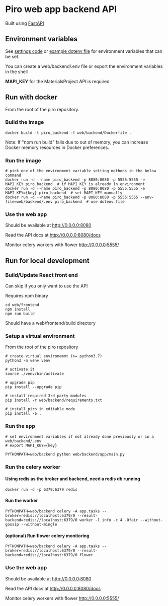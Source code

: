 # Piro web app backend API

Built using [FastAPI](https://fastapi.tiangolo.com)

## Environment variables

See [settings code](app/settings.py) or [example dotenv file](.env-template) for environment variables that can be set.

You can create a web/backend/.env file or export the environment variables in the shell

**MAPI_KEY** for the MaterialsProject API is required

## Run with docker

From the root of the piro repository.

### Build the image
```
docker build -t piro_backend -f web/backend/Dockerfile .
```
Note: If "npm run build" fails due to out of memory, you can increase Docker memory resources in Docker preferences.

### Run the image
 
 ```
 # pick one of the environment variable setting methods in the below command
docker run -d --name piro_backend -p 8080:8080 -p 5555:5555 -e MAPI_KEY piro_backend  # if MAPI_KEY is already in environment
docker run -d --name piro_backend -p 8080:8080 -p 5555:5555 -e MAPI_KEY={key} piro_backend  # set MAPI_KEY manually
docker run -d --name piro_backend -p 8080:8080 -p 5555:5555 --env-file=web/backend/.env piro_backend  # use dotenv file
 ```

### Use the web app

Should be available at <http://0.0.0.0:8080>

Read the API docs at <http://0.0.0.0:8080/docs>

Monitor celery workers with flower <http://0.0.0.0:5555/>


## Run for local development

### Build/Update React front end
Can skip if you only want to use the API

Requires npm binary

```
cd web/frontend
npm install
npm run build
```

Should have a web/frontend/build directory

### Setup a virtual environment
From the root of the piro repository

```
# create virtual environemnt (>= python3.7)
python3 -m venv venv

# activate it
source ./venv/bin/activate

# upgrade pip
pip install --upgrade pip

# install required 3rd party modules
pip install -r web/backend/requirements.txt

# install piro in editable mode
pip install -e .
```

### Run the app 
```
# set environment variables if not already done previously or in a web/backend/.env 
# export MAPI_KEY={key}

PYTHONPATH=web/backend python web/backend/app/main.py
```

### Run the celery worker

#### Using redis as the broker and backend, need a redis db running
```
docker run -d -p 6379:6379 redis
```

#### Run the worker
```
PYTHONPATH=web/backend celery -A app.tasks --broker=redis://localhost:6379/0 --result-backend=redis://localhost:6379/0 worker -l info -c 4 -Ofair --without-gossip --without-mingle
```

#### (optional) Run flower celery monitoring
```
PYTHONPATH=web/backend celery -A app.tasks --broker=redis://localhost:6379/0 --result-backend=redis://localhost:6379/0 flower 
```

### Use the web app

Should be available at <http://0.0.0.0:8080>

Read the API docs at <http://0.0.0.0:8080/docs>

Monitor celery workers with flower <http://0.0.0.0:5555/>